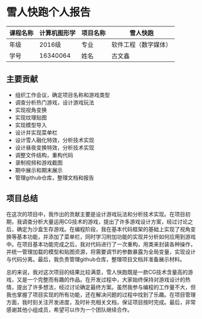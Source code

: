 # 雪人快跑个人报告

| 课程名称 | 计算机图形学 | 项目名称 | 雪人快跑             |
| -------- | ------------ | -------- | -------------------- |
| 年级     | 2016级       | 专业     | 软件工程（数字媒体） |
| 学号     | 16340064     | 姓名     | 古文鑫               |

## 主要贡献

+ 组织工作会议，确定项目名称和游戏类型
+ 调查分析热门游戏，设计游戏玩法
+ 实现视角变换
+ 实现纹理贴图
+ 实现模型导入
+ 设计并实现菜单栏
+ 设计雪人融化特效，分析技术实现
+ 设计昼夜变换特效，分析技术实现
+ 调整文件结构，重构代码
+ 录制视频和游戏截图
+ 期中展示和期末展示
+ 管理github仓库，整理文档和报告



## 项目总结

在这次的项目中，我作出的贡献主要是设计游戏玩法和分析技术实现。在项目初期，我调查分析大量运用CG技术的游戏，提出了许多游戏设计方案，经过讨论之后，确定为沙盒生存游戏。在编程阶段，我在基本代码框架的基础上实现了视角变换等基本功能，并添加了菜单栏，同时学习附加功能的实现并分析如何应用到游戏中。在项目基本功能完成之后，我对代码进行了一次重构，用类来封装各种操作，并统一管理加载的模型和贴图资源，将需要调节的参数暴露为全局变量，实现设计与代码分离。最后，我负责管理github仓库，整理项目文档并准备展示材料。

总的来说，我对这次项目的结果比较满意，雪人快跑既是一款CG技术含量高的游戏，又是一个完整而有趣的作品。在开发过程中，大家始终保持对游戏设计的热情，提出了许多想法，经过讨论确定最终方案。虽然我参与编程的工作量不大，但我也掌握了项目实现的所有功能，还在解决问题的过程中找到了乐趣。在项目管理方面，我时刻关注开发进度，及时补充相关文档，保证项目按时完成。最后，非常感谢其他小组成员，希望可以作为一个团队继续合作。